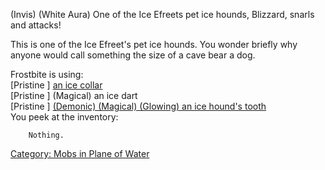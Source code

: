 (Invis) (White Aura) One of the Ice Efreets pet ice hounds, Blizzard,
snarls and attacks!

This is one of the Ice Efreet's pet ice hounds. You wonder briefly why
anyone would call something the size of a cave bear a dog.

Frostbite is using:  
<worn around neck> \[Pristine \] [an ice
collar](Ice_Collar.md "wikilink")  
<held in offhand> \[Pristine \] (Magical) an ice dart  
<wielded> \[Pristine \] [(Demonic) (Magical) (Glowing) an ice hound's
tooth](Ice_Hound%27s_Tooth.md "wikilink")  
You peek at the inventory:

`    Nothing.`

[Category: Mobs in Plane of
Water](Category:_Mobs_in_Plane_of_Water "wikilink")
